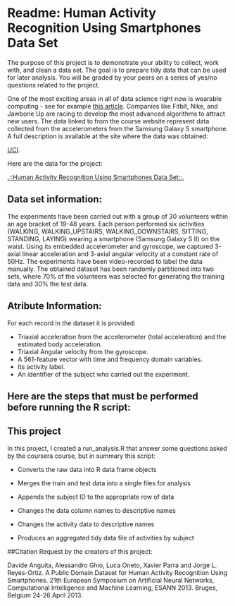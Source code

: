 # Readme: Human Activity Recognition Using Smartphones Data Set

The purpose of this project is to demonstrate your ability to collect, work with, and clean a data set. The goal is to prepare tidy data that can be used for later analysis. You will be graded by your peers on a series of yes/no questions related to the project.

One of the most exciting areas in all of data science right now is wearable computing - see for example [this article](http://www.insideactivitytracking.com/data-science-activity-tracking-and-the-battle-for-the-worlds-top-sports-brand/). Companies like Fitbit, Nike, and Jawbone Up are racing to develop the most advanced algorithms to attract new users. The data linked to from the course website represent data collected from the accelerometers from the Samsung Galaxy S smartphone. A full description is available at the site where the data was obtained:

[UCI](http://archive.ics.uci.edu/ml/datasets/Human+Activity+Recognition+Using+Smartphones#).

Here are the data for the project:

[.::Human Activity Recognition Using Smartphones Data Set::.](https://d396qusza40orc.cloudfront.net/getdata%2Fprojectfiles%2FUCI%20HAR%20Dataset.zip)

## Data set information:
The experiments have been carried out with a group of 30 volunteers within an age bracket of 19-48 years. Each person performed six activities (WALKING, WALKING_UPSTAIRS, WALKING_DOWNSTAIRS, SITTING, STANDING, LAYING) wearing a smartphone (Samsung Galaxy S II) on the waist. Using its embedded accelerometer and gyroscope, we captured 3-axial linear acceleration and 3-axial angular velocity at a constant rate of 50Hz. The experiments have been video-recorded to label the data manually. The obtained dataset has been randomly partitioned into two sets, where 70% of the volunteers was selected for generating the training data and 30% the test data. 

## Atribute Information:

For each record in the dataset it is provided: 

* Triaxial acceleration from the accelerometer (total acceleration) and the estimated body acceleration. 
* Triaxial Angular velocity from the gyroscope. 
* A 561-feature vector with time and frequency domain variables. 
* Its activity label. 
* An identifier of the subject who carried out the experiment.

## Here are the steps that must be performed before running the R script:


## This project

In this project, I created a run_analysis.R that answer some questions asked by the coursera course, but in summary this script:

* Converts the raw data into R data frame objects

* Merges the train and test data into a single files for analysis

* Appends the subject ID to the appropriate row of data

* Changes the data column names to descriptive names

* Changes the activity data to descriptive names

* Produces an aggregated tidy data file of activities by subject

##Citation Request by the creators of this project:

Davide Anguita, Alessandro Ghio, Luca Oneto, Xavier Parra and Jorge L. Reyes-Ortiz. A Public Domain Dataset for Human Activity Recognition Using Smartphones. 21th European Symposium on Artificial Neural Networks, Computational Intelligence and Machine Learning, ESANN 2013. Bruges, Belgium 24-26 April 2013.